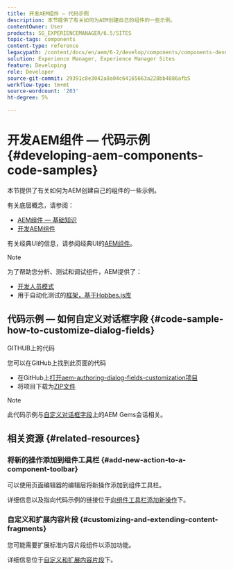 ```yaml
---
title: 开发AEM组件 — 代码示例
description: 本节提供了有关如何为AEM创建自己的组件的一些示例。
contentOwner: User
products: SG_EXPERIENCEMANAGER/6.5/SITES
topic-tags: components
content-type: reference
legacypath: /content/docs/en/aem/6-2/develop/components/components-develop
solution: Experience Manager, Experience Manager Sites
feature: Developing
role: Developer
source-git-commit: 29391c8e3042a8a04c64165663a228bb4886afb5
workflow-type: tm+mt
source-wordcount: '203'
ht-degree: 5%

---
```


# 开发AEM组件 — 代码示例{#developing-aem-components-code-samples}

本节提供了有关如何为AEM创建自己的组件的一些示例。

有关底层概念，请参阅：

* [AEM组件 — 基础知识](/help/sites-developing/components-basics.md)
* [开发AEM组件](/help/sites-developing/developing-components.md)

有关经典UI的信息，请参阅经典UI的[AEM组件](/help/sites-developing/developing-components-classic.md)。

>[!NOTE]
>
>为了帮助您分析、测试和调试组件，AEM提供了：
>
>* [开发人员模式](/help/sites-developing/developer-mode.md)
>* 用于自动化测试的[框架，基于Hobbes.js库](/help/sites-developing/hobbes.md)
>

## 代码示例 — 如何自定义对话框字段 {#code-sample-how-to-customize-dialog-fields}

GITHUB上的代码

您可以在GitHub上找到此页面的代码

* 在GitHub上[打开aem-authoring-dialog-fields-customization项目](https://github.com/Adobe-Marketing-Cloud/aem-authoring-dialog-fields-customization)
* 将项目下载为[ZIP文件](https://codeload.github.com/Adobe-Marketing-Cloud/aem-authoring-dialog-fields-customization/zip/refs/heads/master)

>[!NOTE]
>
>此代码示例与[自定义对话框字段](https://experienceleague.adobe.com/docs/experience-manager-gems-events/gems/gems2015/aem-customizing-dialog-fields-in-touch-ui.html)上的AEM Gems会话相关。

## 相关资源 {#related-resources}

### 将新的操作添加到组件工具栏 {#add-new-action-to-a-component-toolbar}

可以使用页面编辑器的编辑层将新操作添加到组件工具栏。

详细信息以及指向代码示例的链接位于[向组件工具栏添加新操作](/help/sites-developing/customizing-page-authoring-touch.md#add-new-action-to-a-component-toolbar)下。

### 自定义和扩展内容片段 {#customizing-and-extending-content-fragments}

您可能需要扩展标准内容片段组件以添加功能。

详细信息位于[自定义和扩展内容片段](/help/sites-developing/customizing-content-fragments.md)下。
